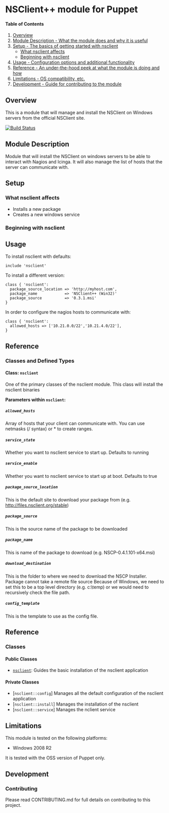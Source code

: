 # NSClient++ module for Puppet

#### Table of Contents

1. [Overview](#overview)
1. [Module Description - What the module does and why it is useful](#module-description)
1. [Setup - The basics of getting started with nsclient](#setup)
    * [What nsclient affects](#what-nsclient-affects)
    * [Beginning with nsclient](#beginning-with-nsclient)
1. [Usage - Configuration options and additional functionality](#usage)
1. [Reference - An under-the-hood peek at what the module is doing and how](#reference)
1. [Limitations - OS compatibility, etc.](#limitations)
1. [Development - Guide for contributing to the module](#development)

## Overview

This is a module that will manage and install the NSClient on Windows servers
from the official NSClient site.

[![Build Status](https://travis-ci.org/puppet-community/puppet-nsclient.png?branch=master)](https://travis-ci.org/puppet-community/puppet-nsclient)

## Module Description

Module that will install the NSClient on windows servers to be able to interact
with Nagios and Icinga. It will also manage the list of hosts that the server can
communicate with.

## Setup

### What nsclient affects

* Installs a new package
* Creates a new windows service

### Beginning with nsclient

## Usage

To install nsclient with defaults:

```puppet
include 'nsclient'
```

To install a different version:

```puppet
class { 'nsclient':
  package_source_location => 'http://myhost.com',
  package_name            => 'NSClient++ (Win32)'
  package_source          => '0.3.1.msi'
}
```

In order to configure the nagios hosts to communicate with:

```puppet
class { 'nsclient':
  allowed_hosts => ['10.21.0.0/22','10.21.4.0/22'],
}
```

## Reference

### Classes and Defined Types

#### Class: `nsclient`

One of the primary classes of the nsclient module. This class will install the
nsclient binaries

**Parameters within `nsclient`:**

##### `allowed_hosts`

Array of hosts that your client can communicate with. You can use netmasks
(/ syntax) or * to create ranges.

##### `service_state`

Whether you want to nsclient service to start up. Defaults to running

##### `service_enable`

Whether you want to nsclient service to start up at boot. Defaults to true

##### `package_source_location`

This is the default site to download your package from (e.g. <http://files.nsclient.org/stable>)

##### `package_source`

This is the source name of the package to be downloaded

##### `package_name`

This is name of the package to download (e.g. NSCP-0.4.1.101-x64.msi)

##### `download_destination`

This is the folder to where we need to download the NSCP Installer. Package
cannot take a remote file source Because of Windows, we need to set this to be
a top level directory (e.g. c:\\temp) or we would need to recursively check the
file path.

##### `config_template`

This is the template to use as the config file.

## Reference

### Classes

#### Public Classes

* [`nsclient`](#class-nsclient): Guides the basic installation of the nsclient application

#### Private Classes

* [`nsclient::config`]  Manages all the default configuration of the nsclient application
* [`nsclient::install`] Manages the installation of the nsclient
* [`nsclient::service`] Manages the nclient service

## Limitations

This module is tested on the following platforms:

* Windows 2008 R2

It is tested with the OSS version of Puppet only.

## Development

### Contributing

Please read CONTRIBUTING.md for full details on contributing to this project.
